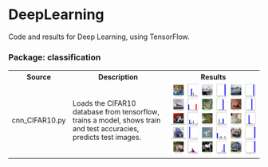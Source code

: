 # DeepLearning
Code and results for Deep Learning, using TensorFlow.

### Package: classification
<table>
  <tr>
    <th>Source</th>
    <th>Description</th>
    <th>Results</th>
  </tr>
  <tr>
    <td>cnn_CIFAR10.py</td>
    <td>Loads the CIFAR10 database from tensorflow, trains a model, shows train and test accuracies, predicts test images.</td>
    <td><img src="https://github.com/Sujata018/DeepLearning/blob/main/images/CIFAR10_predictions.png"></td>
  </tr>
</table>
